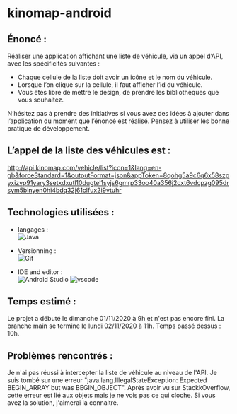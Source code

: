 # kinomap-android
## Énoncé :
Réaliser une application affichant une liste de véhicule, via un appel d’API, avec les
spécificités suivantes :
- Chaque cellule de la liste doit avoir un icône et le nom du véhicule.
- Lorsque l’on clique sur la cellule, il faut afficher l’id du véhicule.
- Vous êtes libre de mettre le design, de prendre les bibliothèques que vous souhaitez.

N’hésitez pas à prendre des initiatives si vous avez des idées à ajouter dans l’application du
moment que l’énoncé est réalisé.
Pensez à utiliser les bonne pratique de développement.

## L’appel de la liste des véhicules est :
http://api.kinomap.com/vehicle/list?icon=1&lang=en-gb&forceStandard=1&outputFormat=json&appToken=8qohg5a9c6q6x58szpyxizvp91yary3setxdxutl10dugtel1syjs6gmrp33oo40a356j2cxt6vdcpzg095drsym5blnyen0hi4bdq32j61clfux2i9vtuhr

## Technologies utilisées :
- langages :  
![Java](https://img.shields.io/badge/-Java-3f4441?style=plastic&logo=java)  

- Versionning :  
![Git](https://img.shields.io/badge/-Git-black?style=plastic&logo=git)
- IDE and editor :  
![Android Studio](https://img.shields.io/badge/-Android%20Studio-162387?style=plastic&logo=android%20studio) ![vscode](https://img.shields.io/badge/-VS%20Code-007ACC?style=plastic&logo=visual-studio-code)

## Temps estimé :

Le projet a débuté le dimanche 01/11/2020 à 9h et n'est pas encore fini. La branche main se termine le lundi 02/11/2020 à 11h. 
Temps passé dessus : 10h.

## Problèmes rencontrés :

Je n'ai pas réussi à intercepter la liste de véhicule au niveau de l'API. Je suis tombé sur une erreur "java.lang.IllegalStateException: Expected BEGIN_ARRAY but was BEGIN_OBJECT".
Après avoir vu sur StackkOverflow, cette erreur est lié aux objets mais je ne vois pas ce qui cloche.
Si vous avez la solution, j'aimerai la connaitre.